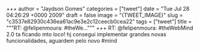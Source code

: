 
+++
author = "Jaydson Gomes"
categories = ["tweet"]
date = "Tue Jul 28 04:26:29 +0000 2009"
draft = false
image = "{TWEET_IMAGE}"
slug = "c3537e82930c436ea61ac9e3e2c12ceecb0cea22"
tags = ["tweet"]
title = """RT: @felipenmoura: #theWe..."""
+++
RT: @felipenmoura: #theWebMind 2.0 ta ficando mto loco! hj consegui implementar grandes novas funcionalidades, aguardem pelo novo #mind
